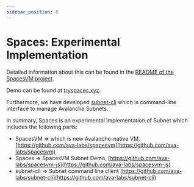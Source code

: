 ```yaml
---
sidebar_position: 6
---
```


# Spaces: Experimental Implementation

Detailed information about this can be found in the [README of the SpacesVM project](https://github.com/ava-labs/spacesvm#spaces-virtual-machine-spacesvm).

Demo can be found at [tryspaces.xyz](https://tryspaces.xyz/).

Furthermore, we have developed [subnet-cli](https://github.com/ava-labs/subnet-cli) which is command-line interface to manage Avalanche Subnets.

In summary, Spaces is an experimental implementation of Subnet which includes the following parts:

- SpacesVM => which is new Avalanche-native VM, [https://github.com/ava-labs/spacesvm](https://github.com/ava-labs/spacesvm)
- Spaces => SpacesVM Subnet Demo, [https://github.com/ava-labs/spacesvm-js](https://github.com/ava-labs/spacesvm-js)
- subnet-cli => Subnet command line client [https://github.com/ava-labs/subnet-cli](https://github.com/ava-labs/subnet-cli)
